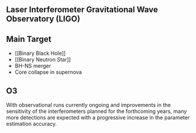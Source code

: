 ## Laser Interferometer Gravitational Wave Observatory (LIGO)

## Main Target

- [[Binary Black Hole]]
- [[Binary Neutron Star]]
- BH-NS merger
- Core collapse in supernova

## O3

With observational runs currently ongoing and improvements in the sensitivity of the interferometers planned for the forthcoming years, many more detections are expected with a progressive increase in the parameter estimation accuracy.